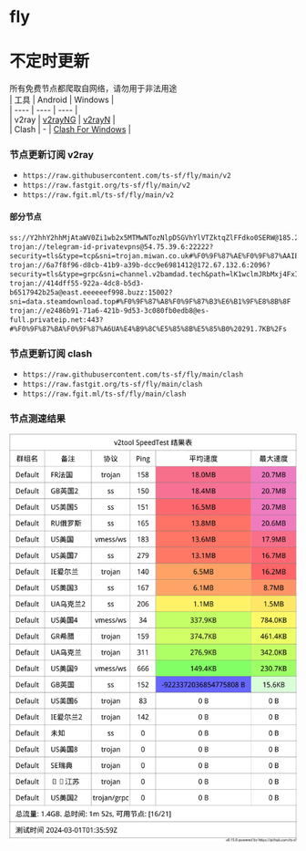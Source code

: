 # fly
# 不定时更新
所有免费节点都爬取自网络，请勿用于非法用途  
|  工具  | Android  | Windows  |  
|  ----  | ----   | ----  |  
| v2ray  | [v2rayNG](https://github.com/2dust/v2rayNG/releases) | [v2rayN](https://github.com/2dust/v2rayN/releases) |  
| Clash  | - | [Clash For Windows](https://github.com/2dust/clashN/releases) | 
  
### 节点更新订阅  v2ray
- `https://raw.githubusercontent.com/ts-sf/fly/main/v2`  
- `https://raw.fastgit.org/ts-sf/fly/main/v2`  
- `https://raw.fgit.ml/ts-sf/fly/main/v2`  
#### 部分节点  
``` 
ss://Y2hhY2hhMjAtaWV0Zi1wb2x5MTMwNTozNlpDSGVhYlVTZktqZlFFdko0SERW@185.242.86.156:54170#%F0%9F%87%B7%F0%9F%87%BARU%E4%BF%84%E7%BD%97%E6%96%AF%20786.0KB%2Fs
trojan://telegram-id-privatevpns@54.75.39.6:22222?security=tls&type=tcp&sni=trojan.miwan.co.uk#%F0%9F%87%AE%F0%9F%87%AAIE%E7%88%B1%E5%B0%94%E5%85%B0%20627.9KB%2Fs
trojan://6a7f8f96-d8cb-41b9-a39b-dcc9e6981412@172.67.132.6:2096?security=tls&type=grpc&sni=channel.v2bamdad.tech&path=lK1wclmJRbMxj4FxIzvwxUDoX&host=channel.v2bamdad.tech#%F0%9F%87%BA%F0%9F%87%B8US%E7%BE%8E%E5%9B%BD2
trojan://414dff55-922a-4dc8-b5d3-b6517942b25a@east.eeeeeef998.buzz:15002?sni=data.steamdownload.top#%F0%9F%87%A8%F0%9F%87%B3%E6%B1%9F%E8%8B%8F
trojan://e2486b91-71a6-421b-9d53-3c080fb0edb8@es-full.privateip.net:443?#%F0%9F%87%BA%F0%9F%87%A6UA%E4%B9%8C%E5%85%8B%E5%85%B0%20291.7KB%2Fs
```
### 节点更新订阅  clash
- `https://raw.githubusercontent.com/ts-sf/fly/main/clash`  
- `https://raw.fastgit.org/ts-sf/fly/main/clash`  
- `https://raw.fgit.ml/ts-sf/fly/main/clash`  

### 节点测速结果
![image](traffic.png)
